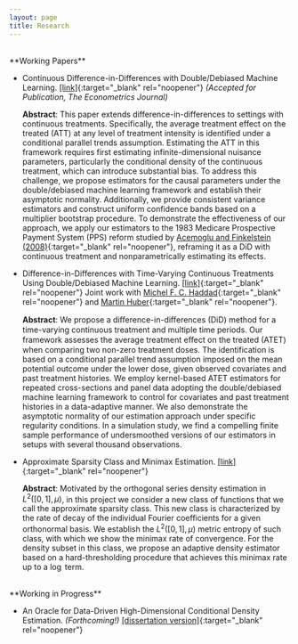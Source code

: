 ```yaml
---
layout: page
title: Research
---
```

<br/>
**Working Papers**

* Continuous Difference-in-Differences with Double/Debiased Machine Learning. [[link]](https://arxiv.org/abs/2408.10509){:target="_blank" rel="noopener"} *(Accepted for Publication, The Econometrics Journal)*

   **Abstract**: This paper extends difference-in-differences to settings with continuous treatments. Specifically, the average treatment effect on the treated (ATT) at any level of treatment intensity is identified under a conditional parallel trends assumption. Estimating the ATT in this framework requires first estimating infinite-dimensional nuisance parameters, particularly the conditional density of the continuous treatment, which can introduce substantial bias. To address this challenge, we propose estimators for the causal parameters under the double/debiased machine learning framework and establish their asymptotic normality. Additionally, we provide consistent variance estimators and construct uniform confidence bands based on a multiplier bootstrap procedure. To demonstrate the effectiveness of our approach, we apply our estimators to the 1983 Medicare Prospective Payment System (PPS) reform studied by [Acemoglu and Finkelstein (2008)](https://economics.mit.edu/sites/default/files/publications/Input%20and%20Technology%20Choices%20in%20Regulated%20Industri.pdf){:target="_blank" rel="noopener"}, reframing it as a DiD with continuous treatment and nonparametrically estimating its effects.
   
* Difference-in-Differences with Time-Varying Continuous Treatments Using Double/Debiased Machine Learning. [[link]](https://arxiv.org/abs/2410.21105){:target="_blank" rel="noopener"} Joint work with [Michel F. C. Haddad](https://www.qmul.ac.uk/sbm/staff/academic/profiles/haddadm.html){:target="_blank" rel="noopener"} and [Martin Huber](https://www.unifr.ch/directory/en/people/7260/c8d1a){:target="_blank" rel="noopener"}. 

  **Abstract**: We propose a diﬀerence-in-diﬀerences (DiD) method for a time-varying continuous treatment and multiple time periods. Our framework assesses the average treatment eﬀect on the treated (ATET) when comparing two non-zero treatment doses. The identification is based on a conditional parallel trend assumption imposed on the mean potential outcome under the lower dose, given observed covariates and past treatment histories. We employ kernel-based ATET estimators for repeated cross-sections and panel data adopting the double/debiased machine learning framework to control for covariates and past treatment histories in a data-adaptive manner. We also demonstrate the asymptotic normality of our estimation approach under specific regularity conditions. In a simulation study, we find a compelling finite sample performance of undersmoothed versions of our estimators in setups with several thousand observations.

* Approximate Sparsity Class and Minimax Estimation. [[link]](https://arxiv.org/abs/2508.09278){:target="_blank" rel="noopener"}

   **Abstract**: Motivated by the orthogonal series density estimation in $L^2([0,1],\mu)$, in this project we consider a new class of functions that we call the approximate sparsity class. This new class is characterized by the rate of decay of the individual Fourier coefficients for a given orthonormal basis. We establish the $L^2([0,1],\mu)$ metric entropy of such class, with which we show the minimax rate of convergence. For the density subset in this class, we propose an adaptive density estimator based on a hard-thresholding procedure that achieves this minimax rate up to a $\log$ term.

<br/>
**Working in Progress**

* An Oracle for Data-Driven High-Dimensional Conditional Density Estimation. *(Forthcoming!)* [[dissertation version]](https://escholarship.org/uc/item/9163f0mg){:target="_blank" rel="noopener"}
